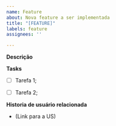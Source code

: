 ```yaml
---
name: Feature
about: Nova feature a ser implementada
title: "[FEATURE]"
labels: feature
assignees: ''

---
```


**Descrição**

**Tasks**

- [ ]  Tarefa 1;
- [ ]  Tarefa 2;


**Historia de usuário relacionada**

- <Numero da US> (Link para a US)
